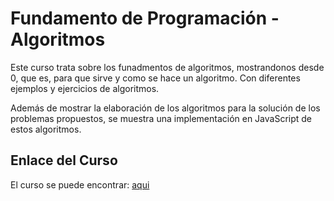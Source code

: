 # Fundamento de Programación - Algoritmos
Este curso trata sobre los funadmentos de algoritmos, mostrandonos desde 0, que es, 
para que sirve y como se hace un algoritmo. Con diferentes ejemplos y ejercicios 
de algoritmos. 

Además de mostrar la elaboración de los algoritmos para la solución de los problemas
propuestos, se muestra una implementación en JavaScript de estos algoritmos.

## Enlace del Curso
El curso se puede encontrar: [aqui](https://www.udemy.com/course/fundamentos-de-programacion-algoritmos-y-javascript/learn/lecture/25344768#overview)